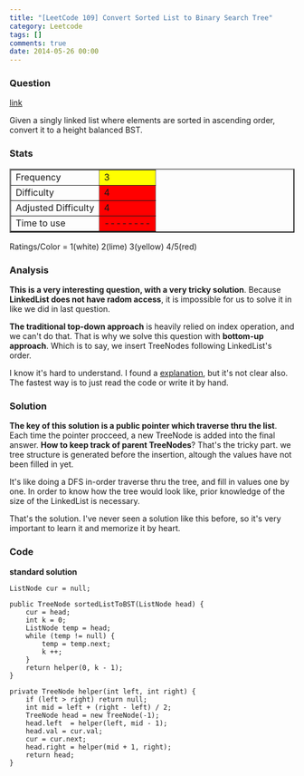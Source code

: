 ```yaml
---
title: "[LeetCode 109] Convert Sorted List to Binary Search Tree"
category: Leetcode
tags: []
comments: true
date: 2014-05-26 00:00
---
```



### Question

[link](https://oj.leetcode.com/problems/convert-sorted-list-to-binary-search-tree/)

<div class="question-content">
            <p></p><p>Given a singly linked list where elements are sorted in ascending order, convert it to a height balanced BST.</p><p></p>
          </div>

### Stats

<table border="2">
	<tr>
		<td>Frequency</td>
		<td bgcolor="yellow">3</td>
	</tr>
	<tr>
		<td>Difficulty</td>
		<td bgcolor="red">4</td>
	</tr>
	<tr>
		<td>Adjusted Difficulty</td>
		<td bgcolor="red">4</td>
	</tr>
	<tr>
		<td>Time to use</td>
		<td bgcolor="red">--------</td>
	</tr>
</table>

Ratings/Color = 1(white) 2(lime) 3(yellow) 4/5(red)

### Analysis

**This is a very interesting question, with a very tricky solution**. Because **LinkedList does not have radom access**, it is impossible for us to solve it in like we did in last question.

**The traditional top-down approach** is heavily relied on index operation, and we can't do that. That is why we solve this question with **bottom-up approach**. Which is to say, we insert TreeNodes following LinkedList's order.

I know it's hard to understand. I found a [explanation](http://leetcode.com/2010/11/convert-binary-search-tree-bst-to.html), but it's not clear also. The fastest way is to just read the code or write it by hand.

### Solution

**The key of this solution is a public pointer which traverse thru the list**. Each time the pointer procceed, a new TreeNode is added into the final answer. **How to keep track of parent TreeNodes**? That's the tricky part. we tree structure is generated before the insertion, altough the values have not been filled in yet.

It's like doing a DFS in-order traverse thru the tree, and fill in values one by one. In order to know how the tree would look like, prior knowledge of the size of the LinkedList is necessary.

That's the solution. I've never seen a solution like this before, so it's very important to learn it and memorize it by heart.

### Code

**standard solution**

    ListNode cur = null;

    public TreeNode sortedListToBST(ListNode head) {
        cur = head;
        int k = 0;
        ListNode temp = head;
        while (temp != null) {
            temp = temp.next;
            k ++;
        }
        return helper(0, k - 1);
    }

    private TreeNode helper(int left, int right) {
        if (left > right) return null;
        int mid = left + (right - left) / 2;
        TreeNode head = new TreeNode(-1);
        head.left  = helper(left, mid - 1);
        head.val = cur.val;
        cur = cur.next;
        head.right = helper(mid + 1, right);
        return head;
    }
